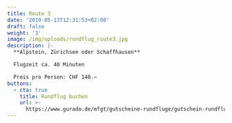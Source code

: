 ```yaml
---
title: Route 3
date: '2019-05-13T12:31:53+02:00'
draft: false
weight: '3'
image: /img/uploads/rundflug_route3.jpg
description: |-
  **Alpstein, Zürichsee oder Schaffhausen**

  Flugzeit ca. 40 Minuten

  Preis pro Person: CHF 140.–
buttons:
  - cta: true
    title: Rundflug buchen
    url: >-
      https://www.gurado.de/mfgt/gutscheine-rundfluge/gutschein-rundflug-route-3.html
---
```



